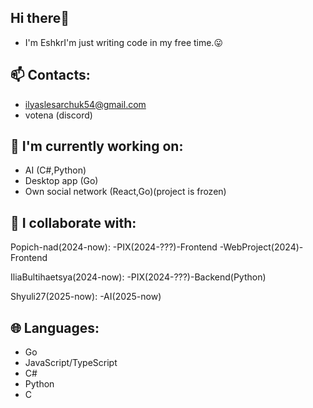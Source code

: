 ## Hi there👋
 - I'm EshkrI'm just writing code in my free time.😛

## 📫 Contacts:
 - ilyaslesarchuk54@gmail.com 
 - votena (discord)

## 🔧 I'm currently working on:
 - AI (C#,Python)
 - Desktop app (Go)
 - Own social network (React,Go)(project is frozen) 

## 🍈 I collaborate with:
 Popich-nad(2024-now):
 -PIX(2024-???)-Frontend
 -WebProject(2024)-Frontend

  IliaBultihaetsya(2024-now):
  -PIX(2024-???)-Backend(Python)

  Shyuli27(2025-now):
  -AI(2025-now)
  


## 🌐 Languages:
 - Go
 - JavaScript/TypeScript
 - C#
 - Python
 - C
   
<!--
**ShorWati/Shorwati** is a ✨ _special_ ✨ repository because its `README.md` (this file) appears on your GitHub profile.

Here are some ideas to get you started:

- 🔭 I’m currently working on ...
- 🌱 I’m currently learning ...
- 👯 I’m looking to collaborate on ...
- 🤔 I’m looking for help with ...
- 💬 Ask me about ...
- 📫 How to reach me: ...
- 😄 Pronouns: ...
- ⚡ Fun fact: ...
-->
